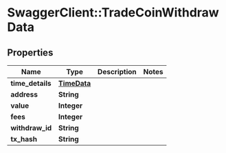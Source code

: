# SwaggerClient::TradeCoinWithdrawData

## Properties
Name | Type | Description | Notes
------------ | ------------- | ------------- | -------------
**time_details** | [**TimeData**](TimeData.md) |  | 
**address** | **String** |  | 
**value** | **Integer** |  | 
**fees** | **Integer** |  | 
**withdraw_id** | **String** |  | 
**tx_hash** | **String** |  | 


